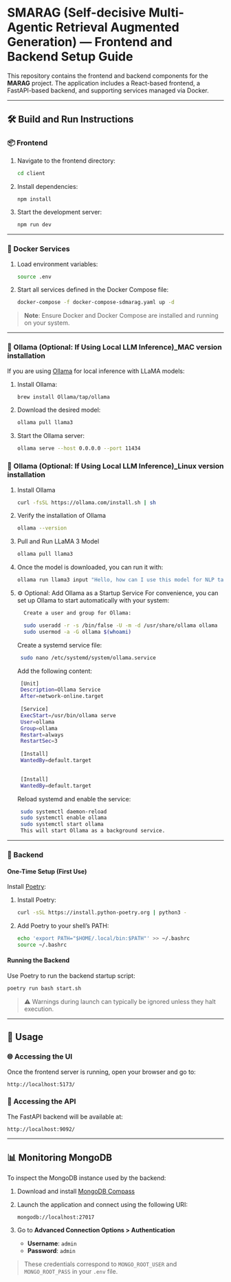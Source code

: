 # SMARAG (Self-decisive Multi-Agentic Retrieval Augmented Generation) — Frontend and Backend Setup Guide

This repository contains the frontend and backend components for the **MARAG** project. The application includes a React-based frontend, a FastAPI-based backend, and supporting services managed via Docker.

---

## 🛠️ Build and Run Instructions

### 📦 Frontend

1. Navigate to the frontend directory:

   ```bash
   cd client
   ```

2. Install dependencies:

   ```bash
   npm install
   ```

3. Start the development server:

   ```bash
   npm run dev
   ```

---

### 🐳 Docker Services

1. Load environment variables:

   ```bash
   source .env
   ```

2. Start all services defined in the Docker Compose file:

   ```bash
   docker-compose -f docker-compose-sdmarag.yaml up -d
   ```

> **Note**: Ensure Docker and Docker Compose are installed and running on your system.

---

### 🤖 Ollama (Optional: If Using Local LLM Inference)_MAC version installation

If you are using [Ollama](https://ollama.com/) for local inference with LLaMA models:

1. Install Ollama:

   ```bash
   brew install Ollama/tap/ollama
   ```

2. Download the desired model:

   ```bash
   ollama pull llama3
   ```

3. Start the Ollama server:

   ```bash
   ollama serve --host 0.0.0.0 --port 11434
   ```

### 🤖 Ollama (Optional: If Using Local LLM Inference)_Linux version installation

1. Install Ollama
   
   ```bash
   curl -fsSL https://ollama.com/install.sh | sh
    ```
2. Verify the installation of Ollama

   ```bash
   ollama --version
    ```
3. Pull and Run LLaMA 3 Model
   ```bash
   ollama pull llama3
    ```
4. Once the model is downloaded, you can run it with:
   ```bash
   ollama run llama3 input "Hello, how can I use this model for NLP tasks?"
    ```
   
5. ⚙️ Optional: Add Ollama as a Startup Service
      For convenience, you can set up Ollama to start automatically with your system:
   
    ```bash     
      Create a user and group for Ollama:
     ```
    ```bash           
      sudo useradd -r -s /bin/false -U -m -d /usr/share/ollama ollama
      sudo usermod -a -G ollama $(whoami)
    ```  
      Create a systemd service file:
   
     ```bash    
      sudo nano /etc/systemd/system/ollama.service
     ```     
      Add the following content:
     ```bash          
      [Unit]
      Description=Ollama Service
      After=network-online.target
      
      [Service]
      ExecStart=/usr/bin/ollama serve
      User=ollama
      Group=ollama
      Restart=always
      RestartSec=3
      
      [Install]
      WantedBy=default.target

      
      [Install]
      WantedBy=default.target
     ```  
      Reload systemd and enable the service:
     ```bash        
      sudo systemctl daemon-reload
      sudo systemctl enable ollama
      sudo systemctl start ollama
      This will start Ollama as a background service.
     ```  
---

### 🧬 Backend

#### One-Time Setup (First Use)

Install [Poetry](https://python-poetry.org/docs/#installation):

1. Install Poetry:

   ```bash
   curl -sSL https://install.python-poetry.org | python3 -
   ```

2. Add Poetry to your shell’s PATH:

   ```bash
   echo 'export PATH="$HOME/.local/bin:$PATH"' >> ~/.bashrc
   source ~/.bashrc
   ```

#### Running the Backend

Use Poetry to run the backend startup script:

```bash
poetry run bash start.sh
```

> ⚠️ Warnings during launch can typically be ignored unless they halt execution.

---

## 🚀 Usage

### 🌐 Accessing the UI

Once the frontend server is running, open your browser and go to:

```
http://localhost:5173/
```

### 🥪 Accessing the API

The FastAPI backend will be available at:

```
http://localhost:9092/
```

---

## 📊 Monitoring MongoDB

To inspect the MongoDB instance used by the backend:

1. Download and install [MongoDB Compass](https://www.mongodb.com/products/tools/compass)
2. Launch the application and connect using the following URI:

   ```
   mongodb://localhost:27017
   ```
3. Go to **Advanced Connection Options > Authentication**

   * **Username**: `admin`
   * **Password**: `admin`

> These credentials correspond to `MONGO_ROOT_USER` and `MONGO_ROOT_PASS` in your `.env` file.
